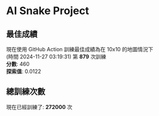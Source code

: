 
# AI Snake Project

## **最佳成績**
現在使用 GitHub Action 訓練最佳成績為在 10x10 的地圖情況下  
(時間 2024-11-27 03:19:31) 第 **879** 次訓練  
**分數**: 460  
**探索值**: 0.0122

## 總訓練次數
現在已經訓練了: **272000** 次
